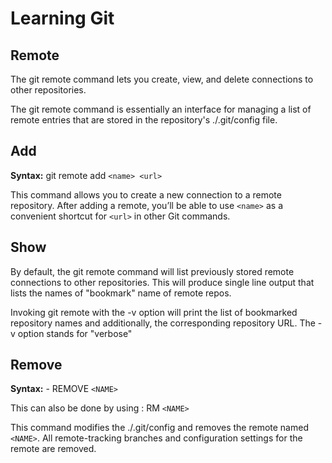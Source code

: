 # Learning Git
## Remote 

The git remote command lets you create, view, and delete connections to other repositories.

The git remote command is essentially an interface for managing a list of remote entries that are stored in the repository's ./.git/config file.

## Add

**Syntax:** git remote add `<name> <url>`

This command allows you to create a new connection to a remote repository. After adding a remote, you’ll be able to use `<name>` as a convenient shortcut for `<url>` in other Git commands.

## Show

By default, the git remote command will list previously stored remote connections to other repositories. This will produce single line output that lists the names of "bookmark" name of remote repos.

Invoking git remote with the -v option will print the list of bookmarked repository names and additionally, the corresponding repository URL. The -v option stands for "verbose"

## Remove 

**Syntax:** -  REMOVE `<NAME>`

This can also be done by using : RM `<NAME>`

This command modifies the ./.git/config and removes the remote named `<NAME>`. All remote-tracking branches and configuration settings for the remote are removed.


